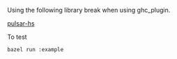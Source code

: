Using the following library break when using ghc_plugin.

[pulsar-hs](https://github.com/hetchr/pulsar-hs)

To test

```sh
bazel run :example
```
